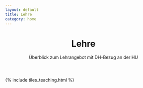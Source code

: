 ```yaml
---
layout: default
title: Lehre
category: home
---
```


<header>
<h1>Lehre</h1>
<p>Überblick zum Lehrangebot mit DH-Bezug an der HU</p>
</header>

{% include tiles_teaching.html %}
